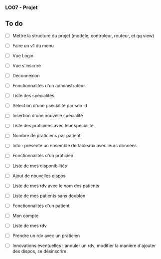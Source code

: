 ### LO07 - Projet

## To do
- [ ] Mettre la structure du projet (modèle, controleur, routeur, et qq view)
- [ ] Faire un v1 du menu
- [ ] Vue Login
- [ ] Vue s'inscrire
- [ ] Déconnexion


- [ ] Fonctionnalités d'un administrateur
- [ ] Liste des spécialités
- [ ] Sélection d'une psécialité par son id
- [ ] Insertion d'une nouvelle spécialité
- [ ] Liste des praticiens avec leur spécialité
- [ ] Nombre de praticiens par patient
- [ ] Info : présente un ensemble de tableaux avec leurs données

 
- [ ] Fonctionnalités d'un praticien
- [ ] Liste de mes disponibilités
- [ ] Ajout de nouvelles dispos
- [ ] Liste de mes rdv avec le nom des patients
- [ ] Liste de mes patients sans doublon


- [ ] Fonctionnalités d'un patient
- [ ] Mon compte
- [ ] Liste de mes rdv
- [ ] Prendre un rdv avec un praticien


- [ ] Innovations éventuelles : annuler un rdv, modifier la manière d'ajouter des dispos, se désinscrire
